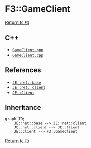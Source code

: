 # F3::GameClient

[Return to `F3`](/docs/f3.md)

## C++

- [`GameClient.hpp`](/src/f3/GameClient.hpp)
- [`GameClient.cpp`](/src/f3/GameClient.cpp)

## References

- [`JE::net::base`](https://github.com/OpenJE/openje/docs/je/net/base.md)
- [`JE::net::client`](https://github.com/OpenJE/openje/docs/je/net/client.md)
- [`JE::Client`](https://github.com/OpenJE/openje/docs/je/Client.md)

## Inheritance

```mermaid
graph TD;
    JE::net::base --> JE::net::client
    JE::net::client --> JE::Client
    JE::Client --> F3::GameClient
```

[Return to `F3`](/docs/f3.md)